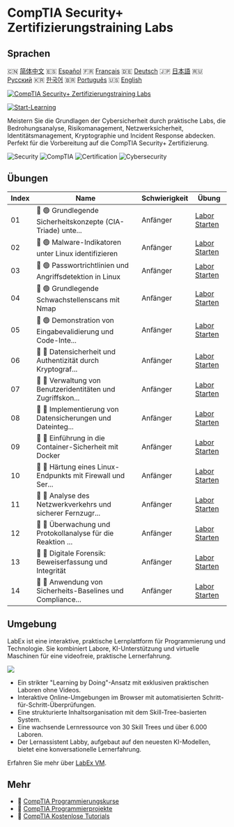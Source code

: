 # CompTIA Security+ Zertifizierungstraining Labs

## Sprachen

🇨🇳 [简体中文](README_zh.md) 🇪🇸 [Español](README_es.md) 🇫🇷 [Français](README_fr.md) 🇩🇪 [Deutsch](README_de.md) 🇯🇵 [日本語](README_ja.md) 🇷🇺 [Русский](README_ru.md) 🇰🇷 [한국어](README_ko.md) 🇧🇷 [Português](README_pt.md) 🇺🇸 [English](README.md) 

[![CompTIA Security+ Zertifizierungstraining Labs](https://cover-creator.labex.io/comptia-security-plus-training-labs.png?lang=de)](https://labex.io/de/courses/comptia-security-plus-training-labs)

[![Start-Learning](https://img.shields.io/badge/Start-Learning-whitesmoke?style=for-the-badge)](https://labex.io/de/courses/comptia-security-plus-training-labs)

Meistern Sie die Grundlagen der Cybersicherheit durch praktische Labs, die Bedrohungsanalyse, Risikomanagement, Netzwerksicherheit, Identitätsmanagement, Kryptographie und Incident Response abdecken. Perfekt für die Vorbereitung auf die CompTIA Security+ Zertifizierung.

![Security](https://img.shields.io/badge/Security-whitesmoke?style=for-the-badge&logo=security)
![CompTIA](https://img.shields.io/badge/CompTIA-whitesmoke?style=for-the-badge&logo=comptia)
![Certification](https://img.shields.io/badge/Certification-whitesmoke?style=for-the-badge&logo=certification)
![Cybersecurity](https://img.shields.io/badge/Cybersecurity-whitesmoke?style=for-the-badge&logo=cybersecurity)


## Übungen

|   Index | Name                                                        | Schwierigkeit   | Übung                                                                                                                                                  |
|---------|-------------------------------------------------------------|-----------------|--------------------------------------------------------------------------------------------------------------------------------------------------------|
|      01 | 📖 🟢 Grundlegende Sicherheitskonzepte (CIA-Triade) unte... | Anfänger        | <a target='_blank' href='https://labex.io/de/tutorials/linux-foundational-security-concepts-cia-triad-in-linux-592882'>Labor Starten</a>               |
|      02 | 📖 🟢 Malware-Indikatoren unter Linux identifizieren        | Anfänger        | <a target='_blank' href='https://labex.io/de/tutorials/linux-identifying-malware-indicators-on-linux-592887'>Labor Starten</a>                         |
|      03 | 📖 🟢 Passwortrichtlinien und Angriffsdetektion in Linux    | Anfänger        | <a target='_blank' href='https://labex.io/de/tutorials/linux-password-policies-and-detecting-attack-in-linux-592888'>Labor Starten</a>                 |
|      04 | 📖 🟢 Grundlegende Schwachstellenscans mit Nmap             | Anfänger        | <a target='_blank' href='https://labex.io/de/tutorials/linux-basic-vulnerability-scanning-with-nmap-594554'>Labor Starten</a>                          |
|      05 | 📖 🟢 Demonstration von Eingabevalidierung und Code-Inte... | Anfänger        | <a target='_blank' href='https://labex.io/de/tutorials/linux-demonstrating-input-validation-and-code-integrity-594556'>Labor Starten</a>               |
|      06 | 📖 🔵 Datensicherheit und Authentizität durch Kryptograf... | Anfänger        | <a target='_blank' href='https://labex.io/de/tutorials/linux-ensuring-data-integrity-and-authenticity-with-cryptography-594576'>Labor Starten</a>      |
|      07 | 📖 🔵 Verwaltung von Benutzeridentitäten und Zugriffskon... | Anfänger        | <a target='_blank' href='https://labex.io/de/tutorials/linux-managing-user-identities-and-access-controls-in-linux-594585'>Labor Starten</a>           |
|      08 | 📖 🔵 Implementierung von Datensicherungen und Dateinteg... | Anfänger        | <a target='_blank' href='https://labex.io/de/tutorials/linux-implementing-data-resilience-backups-and-file-integrity-594583'>Labor Starten</a>         |
|      09 | 📖 🔵 Einführung in die Container-Sicherheit mit Docker     | Anfänger        | <a target='_blank' href='https://labex.io/de/tutorials/linux-introduction-to-container-security-with-docker-594584'>Labor Starten</a>                  |
|      10 | 📖 🔵 Härtung eines Linux-Endpunkts mit Firewall und Ser... | Anfänger        | <a target='_blank' href='https://labex.io/de/tutorials/linux-hardening-a-linux-endpoint-with-firewall-and-service-management-594582'>Labor Starten</a> |
|      11 | 📖 🔵 Analyse des Netzwerkverkehrs und sicherer Fernzugr... | Anfänger        | <a target='_blank' href='https://labex.io/de/tutorials/linux-network-traffic-analysis-and-secure-remote-access-594587'>Labor Starten</a>               |
|      12 | 📖 🔵 Überwachung und Protokollanalyse für die Reaktion ... | Anfänger        | <a target='_blank' href='https://labex.io/de/tutorials/linux-monitoring-and-incident-response-log-analysis-594586'>Labor Starten</a>                   |
|      13 | 📖 🔵 Digitale Forensik: Beweiserfassung und Integrität     | Anfänger        | <a target='_blank' href='https://labex.io/de/tutorials/linux-digital-forensics-evidence-acquisition-and-integrity-594581'>Labor Starten</a>            |
|      14 | 📖 🔵 Anwendung von Sicherheits-Baselines und Compliance... | Anfänger        | <a target='_blank' href='https://labex.io/de/tutorials/linux-applying-security-baselines-and-compliance-controls-594580'>Labor Starten</a>             |

## Umgebung

LabEx ist eine interaktive, praktische Lernplattform für Programmierung und Technologie. Sie kombiniert Labore, KI-Unterstützung und virtuelle Maschinen für eine videofreie, praktische Lernerfahrung.

![](https://tutorial-screenshot.getvm.io/images/vm-1725247253.png)

- Ein strikter "Learning by Doing"-Ansatz mit exklusiven praktischen Laboren ohne Videos.
- Interaktive Online-Umgebungen im Browser mit automatisierten Schritt-für-Schritt-Überprüfungen.
- Eine strukturierte Inhaltsorganisation mit dem Skill-Tree-basierten System.
- Eine wachsende Lernressource von 30 Skill Trees und über 6.000 Laboren.
- Der Lernassistent Labby, aufgebaut auf den neuesten KI-Modellen, bietet eine konversationelle Lernerfahrung.

Erfahren Sie mehr über [LabEx VM](https://support.labex.io/using-labex/virtual-machine).

## Mehr

- 🔗 [CompTIA Programmierungskurse](https://github.com/labex-labs/awesome-programming-courses)
- 🔗 [CompTIA Programmierprojekte](https://github.com/labex-labs/awesome-programming-projects)
- 🔗 [CompTIA Kostenlose Tutorials](https://github.com/labex-labs/comptia-free-tutorials)

